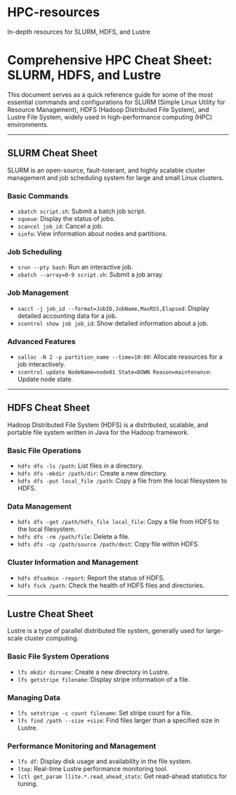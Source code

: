# HPC-resources
In-depth resources for SLURM, HDFS, and Lustre

# Comprehensive HPC Cheat Sheet: SLURM, HDFS, and Lustre

This document serves as a quick reference guide for some of the most essential commands and configurations for SLURM (Simple Linux Utility for Resource Management), HDFS (Hadoop Distributed File System), and Lustre File System, widely used in high-performance computing (HPC) environments.

---

## SLURM Cheat Sheet

SLURM is an open-source, fault-tolerant, and highly scalable cluster management and job scheduling system for large and small Linux clusters.

### Basic Commands
- `sbatch script.sh`: Submit a batch job script.
- `squeue`: Display the status of jobs.
- `scancel job_id`: Cancel a job.
- `sinfo`: View information about nodes and partitions.

### Job Scheduling
- `srun --pty bash`: Run an interactive job.
- `sbatch --array=0-9 script.sh`: Submit a job array.

### Job Management
- `sacct -j job_id --format=JobID,JobName,MaxRSS,Elapsed`: Display detailed accounting data for a job.
- `scontrol show job job_id`: Show detailed information about a job.

### Advanced Features
- `salloc -N 2 -p partition_name --time=10:00`: Allocate resources for a job interactively.
- `scontrol update NodeName=node01 State=DOWN Reason=maintenance`: Update node state.

---

## HDFS Cheat Sheet

Hadoop Distributed File System (HDFS) is a distributed, scalable, and portable file system written in Java for the Hadoop framework.

### Basic File Operations
- `hdfs dfs -ls /path`: List files in a directory.
- `hdfs dfs -mkdir /path/dir`: Create a new directory.
- `hdfs dfs -put local_file /path`: Copy a file from the local filesystem to HDFS.

### Data Management
- `hdfs dfs -get /path/hdfs_file local_file`: Copy a file from HDFS to the local filesystem.
- `hdfs dfs -rm /path/file`: Delete a file.
- `hdfs dfs -cp /path/source /path/dest`: Copy file within HDFS.

### Cluster Information and Management
- `hdfs dfsadmin -report`: Report the status of HDFS.
- `hdfs fsck /path`: Check the health of HDFS files and directories.

---

## Lustre Cheat Sheet

Lustre is a type of parallel distributed file system, generally used for large-scale cluster computing.

### Basic File System Operations
- `lfs mkdir dirname`: Create a new directory in Lustre.
- `lfs getstripe filename`: Display stripe information of a file.

### Managing Data
- `lfs setstripe -c count filename`: Set stripe count for a file.
- `lfs find /path --size +size`: Find files larger than a specified size in Lustre.

### Performance Monitoring and Management
- `lfs df`: Display disk usage and availability in the file system.
- `ltop`: Real-time Lustre performance monitoring tool.
- `lctl get_param llite.*.read_ahead_stats`: Get read-ahead statistics for tuning.



